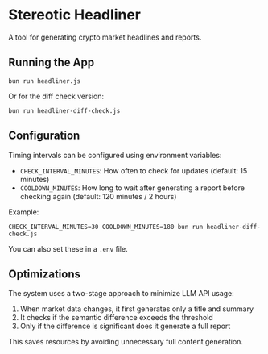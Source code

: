 # Stereotic Headliner

A tool for generating crypto market headlines and reports.

## Running the App

```
bun run headliner.js
```

Or for the diff check version:

```
bun run headliner-diff-check.js
```

## Configuration

Timing intervals can be configured using environment variables:

- `CHECK_INTERVAL_MINUTES`: How often to check for updates (default: 15 minutes)
- `COOLDOWN_MINUTES`: How long to wait after generating a report before checking again (default: 120 minutes / 2 hours)

Example:

```
CHECK_INTERVAL_MINUTES=30 COOLDOWN_MINUTES=180 bun run headliner-diff-check.js
```

You can also set these in a `.env` file.

## Optimizations

The system uses a two-stage approach to minimize LLM API usage:

1. When market data changes, it first generates only a title and summary
2. It checks if the semantic difference exceeds the threshold
3. Only if the difference is significant does it generate a full report

This saves resources by avoiding unnecessary full content generation.

